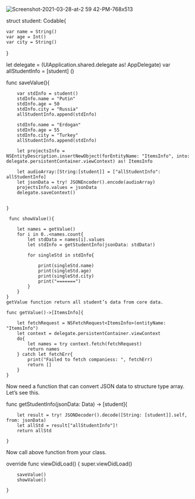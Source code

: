 
![Screenshot-2021-03-28-at-2 59 42-PM-768x513](https://user-images.githubusercontent.com/29371886/144553380-ae47aff3-203c-4e0d-9e2a-ac52f7521aab.png)

struct student: Codable{
    
    var name = String()
    var age = Int()
    var city = String()
}

let delegate = (UIApplication.shared.delegate as! AppDelegate)
var allStudentInfo = [student] ()
  
  
   func saveValue(){
        
        
        var stdInfo = student()
        stdInfo.name = "Putin"
        stdInfo.age = 50
        stdInfo.city = "Russia"
        allStudentInfo.append(stdInfo)
        
        stdInfo.name = "Erdogan"
        stdInfo.age = 55
        stdInfo.city = "Turkey"
        allStudentInfo.append(stdInfo)
        
        let projectsInfo = NSEntityDescription.insertNewObject(forEntityName: "ItemsInfo", into: delegate.persistentContainer.viewContext) as! ItemsInfo
        
        let audioArray:[String:[student]] = ["allStudentInfo": allStudentInfo]
        let jsonData = try! JSONEncoder().encode(audioArray)
        projectsInfo.values = jsonData
        delegate.saveContext()
        
        
    }
    
     func showValue(){
        
        let names = getValue()
        for i in 0..<names.count{
            let stdData = names[i].values
            let stdInfo = getStudentInfo(jsonData: stdData!)
            
            for singleStd in stdInfo{
                
                print(singleStd.name)
                print(singleStd.age)
                print(singleStd.city)
                print("=======")
            }
        }
    }
    getValue function return all student’s data from core data.

    func getValue()->[ItemsInfo]{
        
        let fetchRequest = NSFetchRequest<ItemsInfo>(entityName: "ItemsInfo")
        let context = delegate.persistentContainer.viewContext
        do{
            let names = try context.fetch(fetchRequest)
            return names
        } catch let fetchErr{
            print("Failed to fetch companiess: ", fetchErr)
            return []
        }
    }
Now need a function that can convert JSON data to structure type array. Let’s see this.

   func getStudentInfo(jsonData: Data) -> [student]{
        
        let result = try! JSONDecoder().decode([String: [student]].self, from: jsonData)
        let allStd = result["allStudentInfo"]!
        return allStd
        
    }
Now call above function from your class.


 override func viewDidLoad() {
        super.viewDidLoad()
        
        saveValue()
        showValue()
        
    }
